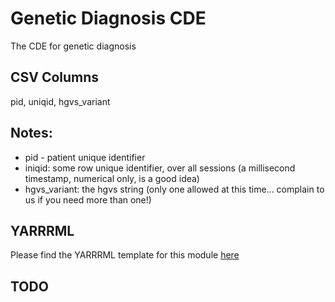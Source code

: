 # Genetic Diagnosis CDE

The CDE for genetic diagnosis

## CSV Columns

pid, uniqid, hgvs_variant


## Notes:
  * pid - patient unique identifier
  * iniqid:  some row unique identifier, over all sessions (a millisecond timestamp, numerical only, is a good idea)
  * hgvs_variant: the hgvs string (only one allowed at this time... complain to us if you need more than one!)

## YARRRML

Please find the YARRRML template for this module [here](../templates/genetic_diagnosis_yarrrml_template.yaml)
  
##  TODO

